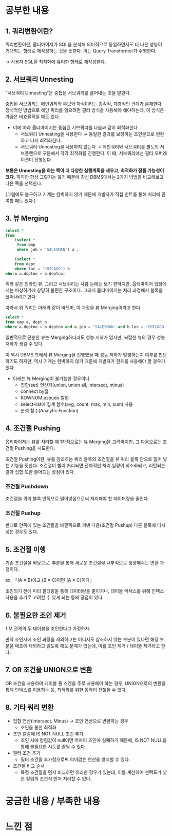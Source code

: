 # 공부한 내용

## 1. 쿼리변환이란?

쿼리변환이란, 옵티마이저가 SQL을 분석해 의미적으로 동일하면서도 더 나은 성능이 기대되는 형태로 재작성하는 것을 뜻한다. 이는 Query Transformer가 수행한다.

→ 사용자 SQL을 최적화에 유리한 형태로 재작성한다.

## 2. 서브쿼리 Unnesting

“서브쿼리 Unnesting”은 중첩된 서브쿼리를 풀어내는 것을 말한다.

중첩된 서브쿼리는 메인쿼리와 부모와 자식이라는 종속적, 계층적인 관계가 존재한다. 정석적인 방법으로 해당 쿼리를 읽으려면 필터 방식을 사용해야 해야하는데, 이 방식은 가끔은 비효율적일 때도 있다.

- 이에 따라 옵티마이저는 중첩된 서브쿼리를 다음과 같이 최적화한다
    - 서브쿼리 Unnesting을 사용한다 → 동일한 결과를 보장하는 조인문으로 변환하고 나서 최적화한다.
    - 서브쿼리 Unnesting을 사용하지 않는다 → 메인쿼리와 서브쿼리를 별도의 서브플랜으로 구분해서 각각 최적화를 진행한다. 이 떄, 서브쿼리에선 필터 오퍼레이션이 진행된다.

**보통은 Unnesting을 하는 쪽이 더 다양한 실행계획을 세우고, 최적화가 잘될 가능성이 크다.** 하지만 항상 그렇지는 않기 때문에 최신 DBMS에서는 2가지 방법을 비교해보고 나은 쪽을 선택한다.

(그럼에도 불구하고 기계는 완벽하지 않기 때문에 개발자가 직접 힌트를 통해 처리에 관여할 때도 있다.)

## 3. 뷰 Merging

```sql
select * 
from 
	(select * 
	 from emp 
	 where job = 'SALESMAN') a , 
	 
	(select * 
	from dept 
	where loc = 'CHICAGO') b 
where a.deptno = b.deptno;
```

위와 같은 인라인 뷰, 그리고 서브쿼리는 사람 눈에는 보기 편하지만, 옵티마이저 입장에서는 파싱하기에 상당히 불편한 구조이다. 그래서 옵티마이저는 처리 과정에서 블록을 풀어내려고 한다.

따라서 위 쿼리는 아래와 같이 바뀌며, 이 과정을 뷰 Merging이라고 한다.

```sql
select * 
from emp a, dept b 
where a.deptno = b.deptno and a.job = 'SALESMAN' and b.loc = 'CHICAGO'
```

일반적으로 단순한 뷰는 Merging하더라도 성능 저하가 없지만, 복잡한 뷰의 경우 성능 저하가 생길 수 있다.

이 역시 DBMS 측에서 뷰 Merging을 진행했을 때 성능 저하가 발생하는지 여부를 판단하기도 하지만, 역시 기계는 완벽하지 않기 때문에 개발자가 힌트를 사용해야 할 경우가 있다.

- 아래는 뷰 Merging이 불가능한 경우이다.
    - 집합(set) 연산자(union, union all, intersect, minus)
    - connect by절
    - ROWNUM pseudo 칼럼
    - select-list에 집계 함수(avg, count, max, min, sum) 사용
    - 분석 함수(Analytic Function)

## 4. 조건절 Pushing

옵티마이저는 뷰를 처리할 때 1차적으로는 뷰 Merging을 고려하지만, 그 다음으로는 조건절 Pushing을 시도한다.

조건절 Pushing이란, 뷰를 참조하는 쿼리 블록의 조건절을 뷰 쿼리 블록 안으로 밀어 넣는 기능을 뜻한다. 조건절이 빨리 처리되면 전체적인 처리 일량이 최소화되고, 리턴되는 결과 집합 또한 줄어드는 장점이 있다.

### 조건절 Pushdown

조건절을 쿼리 블록 안쪽으로 밀어넣음으로써 처리해야 할 데이터량을 줄인다.

### 조건절 Pushup

반대로 안쪽에 있는 조건들을 바깥쪽으로 꺼낸 다음(조건절 Pushup) 다른 블록에 다시 넣는 경우도 있다.

## 5. 조건절 이행

기존 조건절을 바탕으로, 추론을 통해 새로운 조건절을 내부적으로 생성해주는 변환 과정이다.

ex. 「(A = B)이고 (B = C)이면 (A = C)이다」

조인되기 전에 미리 필터링을 통해 데이터량을 줄이거나, 테이블 엑세스를 위해 인덱스 사용을 추가로 고려할 수 있게 되는 등의 장점이 있다.

## 6. 불필요한 조인 제거

1:M 관계의 두 테이블을 조인한다고 가정하자.

만약 조인시에 조인 과정을 제외하고는 어디서도 참조하지 않는 부분이 있다면 해당 부분을 애초에 제외하고 읽도록 해도 문제가 없는데, 이를 조인 제거 / 테이블 제거라고 한다.

## 7. OR 조건을 UNION으로 변환

OR 조건을 사용하여 테이블 풀 스캔을 주로 사용해야 하는 경우, UNION으로의 변환을 통해 인덱스를 이용하는 등, 최적화를 위한 동작이 진핼될 수 있다.

## 8. 기타 쿼리 변환

- 집합 연산(Intersect, Minus) → 조인 연산으로 변환하는 경우
    - 조인을 통한 최적화
- 조인 칼럼에 IS NOT NULL 조건 추가
    - 조인 시에 칼럼값이 null이면 어차피 조인에 실패하기 때문에, IS NOT NULL을 통해 불필요한 시도를 줄일 수 있다.
- 필터 조건 추가
    - 필터 조건을 추가함으로써 의미없는 연산을 방지할 수 있다.
- 조건절 비교 순서
    - 특정 조건절을 먼저 비교하면 유리한 경우가 있는데, 이를 계산하여 선택도가 낮은 칼럼의 조건식 먼저 처리할 수 있다.

# 궁금한 내용 / 부족한 내용

# 느낀 점
